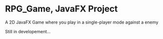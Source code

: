 # RPG_Game, JavaFX Project 

A 2D JavaFX Game where you play in a single-player mode against a enemy

Still in  developement...



